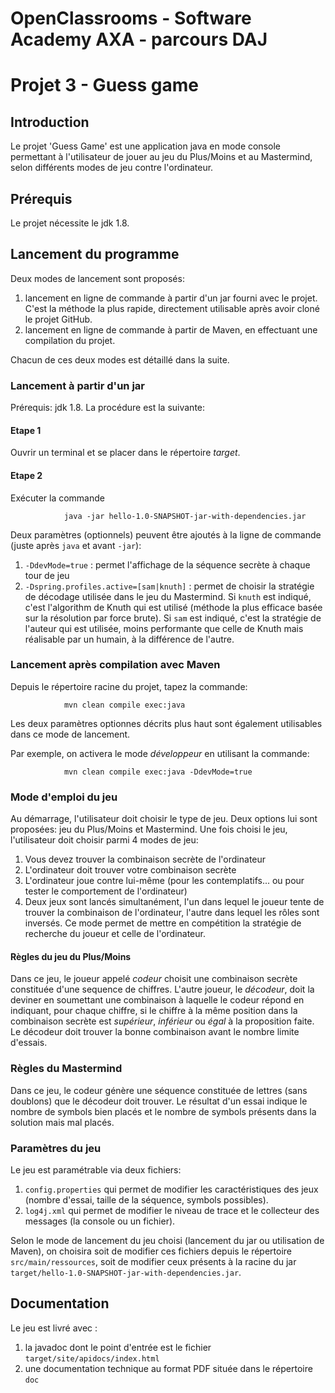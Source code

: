 # OpenClassrooms - Software Academy AXA - parcours DAJ
# Projet 3 - Guess game


## Introduction

Le projet 'Guess Game' est une application java en mode console permettant à l'utilisateur de jouer au jeu du Plus/Moins et au Mastermind, selon différents modes de jeu contre l'ordinateur.

## Prérequis

Le projet nécessite le jdk 1.8.

## Lancement du programme

Deux modes de lancement sont proposés:
1. lancement en ligne de commande à partir d'un jar fourni avec le projet. C'est la méthode la plus rapide, directement utilisable après avoir cloné le projet GitHub.
2. lancement en ligne de commande à partir de Maven, en effectuant une compilation du projet.

Chacun de ces deux modes est détaillé dans la suite.

### Lancement à partir d'un jar

Prérequis: jdk 1.8.
La procédure est la suivante:
#### Etape 1
Ouvrir un terminal et se placer dans le répertoire _target_.

#### Etape 2
Exécuter la commande 

                java -jar hello-1.0-SNAPSHOT-jar-with-dependencies.jar  

Deux paramètres (optionnels) peuvent être ajoutés à la ligne de commande (juste après `java` et avant `-jar`):
1. `-DdevMode=true` : permet l'affichage de la séquence secrète à chaque tour de jeu
2. `-Dspring.profiles.active=[sam|knuth]` : permet de choisir la stratégie de décodage utilisée dans le jeu du Mastermind. Si `knuth` est indiqué, c'est l'algorithm de Knuth qui est utilisé (méthode la plus efficace basée sur la résolution par force brute). Si `sam` est indiqué, c'est la stratégie de l'auteur qui est utilisée, moins performante que celle de Knuth mais réalisable par un humain, à la différence de l'autre.

### Lancement après compilation avec Maven

Depuis le répertoire racine du projet, tapez la commande:

                mvn clean compile exec:java
 
 Les deux paramètres optionnes décrits plus haut sont également utilisables dans ce mode de lancement.

Par exemple, on activera le mode _développeur_ en utilisant la commande:

                mvn clean compile exec:java -DdevMode=true

### Mode d'emploi du jeu

Au démarrage, l'utilisateur doit choisir le type de jeu. Deux options lui sont proposées: jeu du Plus/Moins et Mastermind. Une fois choisi le jeu, l'utilisateur doit choisir parmi 4 modes de jeu:
1. Vous devez trouver la combinaison secrète de l'ordinateur
2. L'ordinateur doit trouver votre combinaison secrète
3. L'ordinateur joue contre lui-même (pour les contemplatifs... ou pour tester le comportement de l'ordinateur)
4. Deux jeux sont lancés simultanément, l'un dans lequel le joueur tente de trouver la combinaison de l'ordinateur,
 l'autre dans lequel les rôles sont inversés. Ce mode permet de mettre en compétition la stratégie de recherche du joueur et celle de l'ordinateur.

#### Règles du jeu du Plus/Moins
Dans ce jeu, le joueur appelé _codeur_ choisit une combinaison secrète constituée d'une sequence de chiffres.
L'autre joueur, le _décodeur_, doit la deviner en soumettant une combinaison à laquelle le codeur répond 
en indiquant, pour chaque chiffre, si le chiffre à la même position dans la combinaison secrète est _supérieur_, _inférieur_ 
ou _égal_ à la proposition faite.
Le décodeur doit trouver la bonne combinaison avant le nombre limite d'essais.

### Règles du Mastermind
Dans ce jeu, le codeur génère une séquence constituée de lettres (sans doublons) que le décodeur doit trouver. Le résultat d'un essai indique le nombre de symbols bien placés et le nombre de symbols présents dans la solution mais mal placés.

### Paramètres du jeu

Le jeu est paramétrable via deux fichiers:
1. `config.properties` qui permet de modifier les caractéristiques des jeux (nombre d'essai, taille de la séquence, symbols possibles).
2. `log4j.xml` qui permet de modifier le niveau de trace et le collecteur des messages (la console ou un fichier).

Selon le mode de lancement du jeu choisi (lancement du jar ou utilisation de Maven), on choisira 
soit de modifier ces fichiers depuis le répertoire `src/main/ressources`, soit de modifier ceux présents 
à la racine du jar `target/hello-1.0-SNAPSHOT-jar-with-dependencies.jar`.


## Documentation

Le jeu est livré avec :
1. la javadoc dont le point d'entrée est le fichier `target/site/apidocs/index.html`
2. une documentation technique au format PDF située dans le répertoire `doc`
